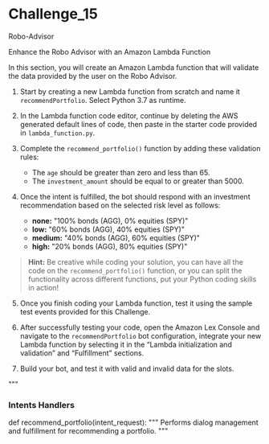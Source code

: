 # Challenge_15
Robo-Advisor

Enhance the Robo Advisor with an Amazon Lambda Function

In this section, you will create an Amazon Lambda function that will validate the data provided by the user on the Robo Advisor.

1. Start by creating a new Lambda function from scratch and name it `recommendPortfolio`. Select Python 3.7 as runtime.

2. In the Lambda function code editor, continue by deleting the AWS generated default lines of code, then paste in the starter code provided in `lambda_function.py`.

3. Complete the `recommend_portfolio()` function by adding these validation rules:

    * The `age` should be greater than zero and less than 65.
    * The `investment_amount` should be equal to or greater than 5000.

4. Once the intent is fulfilled, the bot should respond with an investment recommendation based on the selected risk level as follows:

    * **none:** "100% bonds (AGG), 0% equities (SPY)"
    * **low:** "60% bonds (AGG), 40% equities (SPY)"
    * **medium:** "40% bonds (AGG), 60% equities (SPY)"
    * **high:** "20% bonds (AGG), 80% equities (SPY)"

> **Hint:** Be creative while coding your solution, you can have all the code on the `recommend_portfolio()` function, or you can split the functionality across different functions, put your Python coding skills in action!

5. Once you finish coding your Lambda function, test it using the sample test events provided for this Challenge.

6. After successfully testing your code, open the Amazon Lex Console and navigate to the `recommendPortfolio` bot configuration, integrate your new Lambda function by selecting it in the “Lambda initialization and validation” and “Fulfillment” sections.

7. Build your bot, and test it with valid and invalid data for the slots.

"""


### Intents Handlers ###
def recommend_portfolio(intent_request):
    """
    Performs dialog management and fulfillment for recommending a portfolio.
    """